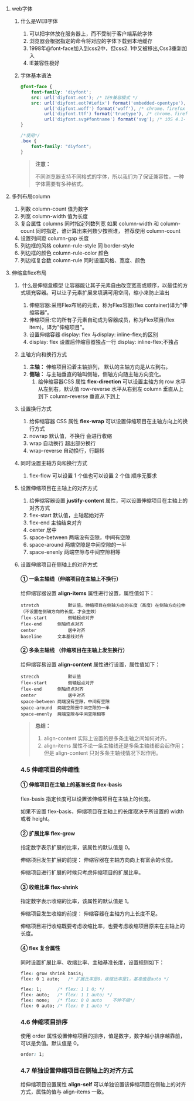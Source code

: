 1. web字体

   1. 什么是WEB字体

      1. 可以把字体放在服务器上，而不受制于客户端系统字体
      2. 浏览器会根据指定的命令将对应的字体下载到本地缓存
      3. 1998年@font-face加入到css2中，但css2. 1中又被移出,Css3重新加入
      4. IE兼容性极好

   2. 字体基本语法

      ```css
      @font-face {
          font-family: 'diyfont';
          src: url('diyfont.eot'); /* IE9兼容模式 */
          src: url('diyfont.eot?#iefix') format('embedded-opentype'), /* IE9 - */
               url('diyfont.woff') format('woff'), /* chrome、firefox opera  safari  IE9+ 最佳格式 */
               url('diyfont.ttf') format('truetype'), /* chrome、firefox、opera、Safari, Android, iOS 4.2+ IE9+*/
               url('diyfont.svg#fontname') format('svg'); /* iOS 4.1- */
      }
      
      /*使用*/
      .box {
          font-family: "diyfont";
      }
      ```

      > **注意：**
      >
      > 不同浏览器支持不同格式的字体，所以我们为了保证兼容性，一种字体需要有多种格式。

2. 多列布局column
   1. 列数 column-count  值为数字
   2. 列宽 column-width  值为长度
   3. 复合属性 columns 同时指定列数列宽   如果 column-width 和 column-count 同时指定，谁计算出来列数少按照谁， 推荐使用 column-count
   4. 设置列间距 column-gap 长度
   4. 列边框的风格 column-rule-style 同 border-style
   4. 列边框的颜色 column-rule-color 颜色
   4. 列边框复合数 column-rule 同时设置风格、宽度、颜色
   
3. 伸缩盒flex布局

   1. ​	什么是伸缩盒模型  让容器能让其子元素自由改变宽高或顺序，以最佳的方式填充容器。可以让子元素扩展来填满可用空间，缩小来防止溢出
   
      1. 伸缩容器:采用Flex布局的元素，称为Flex容器(flex container)译为"伸缩容器”。
      2. 伸缩项目:它的所有子元素自动成为容器成员，称为Flex项目(flex item)，译为"伸缩项目”。
      3. 设置伸缩容器 display: flex 与display: inline-flex;的区别
      4. display: flex 设置后伸缩容器独占一行   display: inline-flex;不独占
   
   2. 主轴方向和换行方式
   
      1. **主轴：** 伸缩项目沿着主轴排列， 默认的主轴方向是从左到右。
      2. **侧轴：** 与主轴垂直的轴叫侧轴，侧轴方向随主轴方向变化。
         1. 给伸缩容器CSS 属性 **flex-direction** 可以设置主轴方向    row	水平从左到右，默认值   row-reverse  水平从右到左  column  垂直从上到下 column-reverse  垂直从下到上
   
   3. 设置换行方式  
      1. 给伸缩容器 CSS 属性 **flex-wrap** 可以设置伸缩项目在主轴方向上的换行方式
      2. nowrap			默认值，不换行  会进行收缩
      3. wrap			自动换行  超出部分换行
      4. wrap-reverse	自动换行，行翻转
   
   4. 同时设置主轴方向和换行方式
      1. flex-flow  可以设置 1 个值也可以设置 2 个值 顺序无要求
   
   5. 设置伸缩项目在主轴上的对齐方式
   
      1. 给伸缩容器设置 **justify-content** 属性，可以设置伸缩项目在主轴上的对齐方式
      2. flex-start			默认值，主轴起始对齐
      3. flex-end			主轴结束对齐
      4. center				居中
      5. space-between		两端没有空隙，中间有空隙
      6. space-around		两端空隙是中间空隙的一半
      7. space-enenly		两端空隙与中间空隙相等
   
   6. 设置伸缩项目在侧轴上的对齐方式
   
      #### ① 一条主轴线（伸缩项目在主轴上不换行）
   
      给伸缩容器设置 **align-items** 属性进行设置，属性值如下：
   
      ```
      stretch			默认值，伸缩项目在侧轴方向的长度（高度）在侧轴方向拉伸（不设置在侧轴方向的长度，才会生效）
      flex-start		侧轴起点对齐
      flex-end		侧轴终点对齐
      center			居中对齐
      baseline		文本基线对齐
      ```
   
      #### ② 多条主轴线 （伸缩项目在主轴上发生换行）
   
      给伸缩容易设置 **align-content** 属性进行设置，属性值如下：
   
      ```
      strecch			默认值
      flex-start		侧轴起点对齐
      flex-end		侧轴终点对齐
      center			居中对齐
      space-between	两端没有空隙，中间有空隙
      space-around	两端空隙是中间空隙的一半
      space-enenly	两端空隙与中间空隙相等
      ```
   
      > **总结：**
      >
      > 1. align-content 实际上设置的是多条主轴之间如何对齐。
      > 2. align-items 属性不论一条主轴线还是多条主轴线都会起作用；但是 align-content 只对多条主轴线情况下起作用。
   
      ### 4.5 伸缩项目的伸缩性
   
      #### ① 伸缩项目在主轴上的基准长度 flex-basis
   
      flex-basis 指定长度可以设置该伸缩项目在主轴上的长度。
   
      如果不设置 flex-basis，伸缩项目在主轴上的长度取决于所设置的 width 或者 height。
   
      #### ② 扩展比率 flex-grow
   
      指定数字表示扩展的比率，该属性的默认值是 0。
   
      伸缩项目发生扩展的前提： 伸缩容器在主轴方向向上有富余的长度。
   
      伸缩项目进行扩展的时候只考虑伸缩项目的扩展比率。
   
      #### ③ 收缩比率 flex-shrink
   
      指定数字表示收缩的比率，该属性的默认值是 1。
   
      伸缩项目发生收缩的前提： 伸缩容器在主轴方向上长度不足。
   
      伸缩项目进行收缩既要考虑收缩比率，也要考虑收缩项目原来在主轴上的长度。
   
      #### ④ flex 复合属性
   
      同时设置扩展比率、收缩比率、主轴基准长度，设置规则如下：
   
      ```css
      flex: grow shrink basis;
      flex: 0 1 auto;   /* 扩展比率是0，收缩比率是1，基准值是auto */
      ```
   
      ```css
      flex: 1;      /* flex: 1 1 0; */
      flex: auto;   /* flex: 1 1 auto; */
      flex: none;   /* flex: 0 0 auto    不伸不缩*/
      flex: 0 auto; /* flex: 0 1 auto */
      ```
   
      ### 4.6 伸缩项目排序
   
      使用 order 属性设置伸缩项目的排序，值是数字，数字越小排序越靠前，可以是负值。默认值是 0。
   
      ```css
      order: 1;
      ```
   
      ### 4.7 单独设置伸缩项目在侧轴上的对齐方式 
   
      给伸缩项目设置属性 **align-self** 可以单独设置该伸缩项目在侧轴上的对齐方式，属性的值与 align-items 一致。

